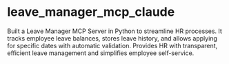 # leave_manager_mcp_claude
Built a Leave Manager MCP Server in Python to streamline HR processes. It tracks employee leave balances, stores leave history, and allows applying for specific dates with automatic validation. Provides HR with transparent, efficient leave management and simplifies employee self-service.
